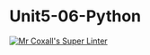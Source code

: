 # Unit5-06-Python
[![Mr Coxall's Super Linter](https://github.com/ICS3U-Programming-MinabB/Unit5-06-Python/workflows/Mr%20Coxall's%20Super%20Linter/badge.svg)](https://github.com/ICS3U-Programming-MinabB/Unit5-06-Python/actions/)
